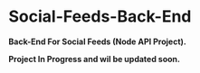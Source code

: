 # Social-Feeds-Back-End

**Back-End For Social Feeds (Node API Project).**

**Project In Progress and wil be updated soon.**
